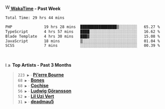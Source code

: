 <img src="https://github.com/dxnter/dxnter/assets/17434202/67b21fa4-d36d-46f9-9dec-f23d976b00ef" alt="WakaTime Logo" width="14" height="18"/><a href="https://wakatime.com/@dxnter" target="_blank"><strong> WakaTime</strong></a><strong> - Past Week</strong>

<!--START_SECTION:waka-->

```txt
Total Time: 29 hrs 44 mins

PHP              19 hrs 28 mins  ████████████████▒░░░░░░░░   65.27 %
TypeScript       4 hrs 57 mins   ████░░░░░░░░░░░░░░░░░░░░░   16.62 %
Blade Template   4 hrs 30 mins   ███▓░░░░░░░░░░░░░░░░░░░░░   15.08 %
JavaScript       18 mins         ▒░░░░░░░░░░░░░░░░░░░░░░░░   01.04 %
SCSS             7 mins          ░░░░░░░░░░░░░░░░░░░░░░░░░   00.39 %
```

<!--END_SECTION:waka-->

<br/>

<!--START_LASTFM_ARTISTS:{"period": "3month", "rows": 6}-->
<a href="https://last.fm" target="_blank"><img src="https://user-images.githubusercontent.com/17434202/215290617-e793598d-d7c9-428f-9975-156db1ba89cc.svg" alt="Last.fm Logo" width="18" height="13"/></a> **Top Artists - Past 3 Months**

> `223 ▶️` ∙ **[Pi’erre Bourne](https://www.last.fm/music/Pi%E2%80%99erre+Bourne)**<br/>
> `68 ▶️` ∙ **[Bones](https://www.last.fm/music/Bones)**<br/>
> `68 ▶️` ∙ **[Cochise](https://www.last.fm/music/Cochise)**<br/>
> `56 ▶️` ∙ **[Ludwig Göransson](https://www.last.fm/music/Ludwig+G%C3%B6ransson)**<br/>
> `52 ▶️` ∙ **[Lil Uzi Vert](https://www.last.fm/music/Lil+Uzi+Vert)**<br/>
> `31 ▶️` ∙ **[deadmau5](https://www.last.fm/music/deadmau5)**<br/>
<!--END_LASTFM_ARTISTS-->
